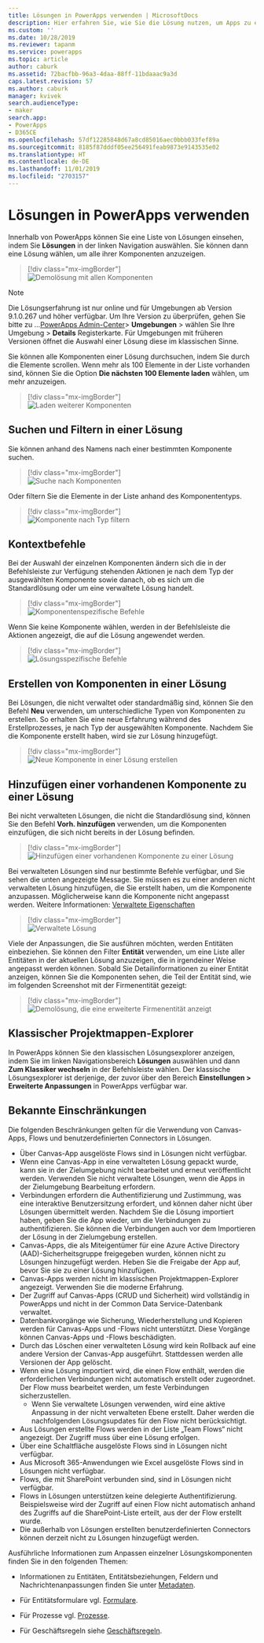 ```yaml
---
title: Lösungen in PowerApps verwenden | MicrosoftDocs
description: Hier erfahren Sie, wie Sie die Lösung nutzen, um Apps zu erstellen oder anzupassen
ms.custom: ''
ms.date: 10/28/2019
ms.reviewer: tapanm
ms.service: powerapps
ms.topic: article
author: caburk
ms.assetid: 72bacfbb-96a3-4daa-88ff-11bdaaac9a3d
caps.latest.revision: 57
ms.author: caburk
manager: kvivek
search.audienceType:
- maker
search.app:
- PowerApps
- D365CE
ms.openlocfilehash: 57df12285848d67a8cd85016aec0bbb033fef89a
ms.sourcegitcommit: 8185f87dddf05ee256491feab9873e9143535e02
ms.translationtype: HT
ms.contentlocale: de-DE
ms.lasthandoff: 11/01/2019
ms.locfileid: "2703157"
---
```

# <a name="use-solutions-in-powerapps"></a>Lösungen in PowerApps verwenden

 Innerhalb von PowerApps können Sie eine Liste von Lösungen einsehen, indem Sie **Lösungen** in der linken Navigation auswählen. Sie können dann eine Lösung wählen, um alle ihrer Komponenten anzuzeigen. 
 
> [!div class="mx-imgBorder"]  
> ![Demolösung mit allen Komponenten](media/solution-all-items-list.PNG "Demolösung mit allen Komponenten")  
 
> [!NOTE]
>  Die Lösungserfahrung ist nur online und für Umgebungen ab Version 9.1.0.267 und höher verfügbar. Um Ihre Version zu überprüfen, gehen Sie bitte zu ...[PowerApps Admin-Center](https://admin.powerapps.com/)> **Umgebungen** > wählen Sie Ihre Umgebung > **Details** Registerkarte. Für Umgebungen mit früheren Versionen öffnet die Auswahl einer Lösung diese im klassischen Sinne.  
 
 Sie können alle Komponenten einer Lösung durchsuchen, indem Sie durch die Elemente scrollen. Wenn mehr als 100 Elemente in der Liste vorhanden sind, können Sie die Option **Die nächsten 100 Elemente laden** wählen, um mehr anzuzeigen. 
 
> [!div class="mx-imgBorder"]  
> ![Laden weiterer Komponenten](media/load-more.PNG "Laden weiterer Komponenten")  

 ## <a name="search-and-filter-in-a-solution"></a>Suchen und Filtern in einer Lösung
 
 Sie können anhand des Namens nach einer bestimmten Komponente suchen. 
 
> [!div class="mx-imgBorder"]  
> ![Suche nach Komponenten](media/solution-search-box.png "Suche nach Komponenten")  
 
 Oder filtern Sie die Elemente in der Liste anhand des Komponententyps.
  
> [!div class="mx-imgBorder"]  
> ![Komponente nach Typ filtern](media/solution-filter.PNG "Komponente nach Typ filtern")  
 
 ## <a name="contextual-commands"></a>Kontextbefehle
 
 Bei der Auswahl der einzelnen Komponenten ändern sich die in der Befehlsleiste zur Verfügung stehenden Aktionen je nach dem Typ der ausgewählten Komponente sowie danach, ob es sich um die Standardlösung oder um eine verwaltete Lösung handelt. 
 
> [!div class="mx-imgBorder"]  
> ![Komponentenspezifische Befehle](media/component-commands.png "Komponentenspezifische Befehle")  
 
 Wenn Sie keine Komponente wählen, werden in der Befehlsleiste die Aktionen angezeigt, die auf die Lösung angewendet werden. 
 
> [!div class="mx-imgBorder"]  
> ![Lösungsspezifische Befehle](media/solution-commands.PNG "Lösungsspezifische Befehle")  
 
 ## <a name="create-components-in-a-solution"></a>Erstellen von Komponenten in einer Lösung
 Bei Lösungen, die nicht verwaltet oder standardmäßig sind, können Sie den Befehl **Neu** verwenden, um unterschiedliche Typen von Komponenten zu erstellen. So erhalten Sie eine neue Erfahrung während des Erstellprozesses, je nach Typ der ausgewählten Komponente. Nachdem Sie die Komponente erstellt haben, wird sie zur Lösung hinzugefügt. 
 
> [!div class="mx-imgBorder"]  
> ![Neue Komponente in einer Lösung erstellen](media/solution-new-component.PNG "Neue Komponente in einer Lösung erstellen")  
 
 ## <a name="add-an-existing-component-to-a-solution"></a>Hinzufügen einer vorhandenen Komponente zu einer Lösung
 
 Bei nicht verwalteten Lösungen, die nicht die Standardlösung sind, können Sie den Befehl **Vorh. hinzufügen** verwenden, um die Komponenten einzufügen, die sich nicht bereits in der Lösung befinden.  
 
> [!div class="mx-imgBorder"]  
> ![Hinzufügen einer vorhandenen Komponente zu einer Lösung](media/solution-add-existing-component.PNG "Hinzufügen einer vorhandenen Komponente zu einer Lösung")  
  
 Bei verwalteten Lösungen sind nur bestimmte Befehle verfügbar, und Sie sehen die unten angezeigte Message. Sie müssen es zu einer anderen nicht verwalteten Lösung hinzufügen, die Sie erstellt haben, um die Komponente anzupassen. Möglicherweise kann die Komponente nicht angepasst werden. Weitere Informationen: [Verwaltete Eigenschaften](solutions-overview.md#managed-properties)

> [!div class="mx-imgBorder"]  
> ![Verwaltete Lösung](media/managed-solution.PNG "Verwaltete Lösung")  

 Viele der Anpassungen, die Sie ausführen möchten, werden Entitäten einbeziehen. Sie können den Filter **Entität** verwenden, um eine Liste aller Entitäten in der aktuellen Lösung anzuzeigen, die in irgendeiner Weise angepasst werden können. Sobald Sie Detailinformationen zu einer Entität anzeigen, können Sie die Komponenten sehen, die Teil der Entität sind, wie im folgenden Screenshot mit der Firmenentität gezeigt: 
   
> [!div class="mx-imgBorder"]  
> ![Demolösung, die eine erweiterte Firmenentität anzeigt](media/solution-entity-account.png "Demolösung, die eine erweiterte Firmenentität anzeigt")  

## <a name="classic-solution-explorer"></a>Klassischer Projektmappen-Explorer

In PowerApps können Sie den klassischen Lösungsexplorer anzeigen, indem Sie im linken Navigationsbereich **Lösungen** auswählen und dann **Zum Klassiker wechseln** in der Befehlsleiste wählen. Der klassische Lösungsexplorer ist derjenige, der zuvor über den Bereich **Einstellungen > Erweiterte Anpassungen** in PowerApps verfügbar war. 

## <a name="known-limitations"></a>Bekannte Einschränkungen

Die folgenden Beschränkungen gelten für die Verwendung von Canvas-Apps, Flows und benutzerdefinierten Connectors in Lösungen. 

- Über Canvas-App ausgelöste Flows sind in Lösungen nicht verfügbar.
- Wenn eine Canvas-App in eine verwalteten Lösung gepackt wurde, kann sie in der Zielumgebung nicht bearbeitet und erneut veröffentlicht werden. Verwenden Sie nicht verwaltete Lösungen, wenn die Apps in der Zielumgebung Bearbeitung erfordern. 
- Verbindungen erfordern die Authentifizierung und Zustimmung, was eine interaktive Benutzersitzung erfordert, und können daher nicht über Lösungen übermittelt werden. Nachdem Sie die Lösung importiert haben, geben Sie die App wieder, um die Verbindungen zu authentifizieren. Sie können die Verbindungen auch vor dem Importieren der Lösung in der Zielumgebung erstellen. 
-   Canvas-Apps, die als Miteigentümer für eine Azure Active Directory (AAD)-Sicherheitsgruppe freigegeben wurden, können nicht zu Lösungen hinzugefügt werden. Heben Sie die Freigabe der App auf, bevor Sie sie zu einer Lösung hinzufügen.
-   Canvas-Apps werden nicht im klassischen Projektmappen-Explorer angezeigt. Verwenden Sie die moderne Erfahrung.
-   Der Zugriff auf Canvas-Apps (CRUD und Sicherheit) wird vollständig in PowerApps und nicht in der Common Data Service-Datenbank verwaltet.
- Datenbankvorgänge wie Sicherung, Wiederherstellung und Kopieren werden für Canvas-Apps und -Flows nicht unterstützt. Diese Vorgänge können Canvas-Apps und -Flows beschädigten.
- Durch das Löschen einer verwalteten Lösung wird kein Rollback auf eine andere Version der Canvas-App ausgeführt. Stattdessen werden alle Versionen der App gelöscht.
- Wenn eine Lösung importiert wird, die einen Flow enthält, werden die erforderlichen Verbindungen nicht automatisch erstellt oder zugeordnet. Der Flow muss bearbeitet werden, um feste Verbindungen sicherzustellen.
  - Wenn Sie verwaltete Lösungen verwenden, wird eine aktive Anpassung in der nicht verwalteten Ebene erstellt. Daher werden die nachfolgenden Lösungsupdates für den Flow nicht berücksichtigt. 
- Aus Lösungen erstellte Flows werden in der Liste „Team Flows“ nicht angezeigt. Der Zugriff muss über eine Lösung erfolgen. 
- Über eine Schaltfläche ausgelöste Flows sind in Lösungen nicht verfügbar.
- Aus Microsoft 365-Anwendungen wie Excel ausgelöste Flows sind in Lösungen nicht verfügbar.
- Flows, die mit SharePoint verbunden sind, sind in Lösungen nicht verfügbar.
- Flows in Lösungen unterstützen keine delegierte Authentifizierung. Beispielsweise wird der Zugriff auf einen Flow nicht automatisch anhand des Zugriffs auf die SharePoint-Liste erteilt, aus der der Flow erstellt wurde.
- Die außerhalb von Lösungen erstellten benutzerdefinierten Connectors können derzeit nicht zu Lösungen hinzugefügt werden.


 Ausführliche Informationen zum Anpassen einzelner Lösungskomponenten finden Sie in den folgenden Themen:  
  
-   Informationen zu Entitäten, Entitätsbeziehungen, Feldern und Nachrichtenanpassungen finden Sie unter [Metadaten](create-edit-metadata.md).  
  
-   Für Entitätsformulare vgl. [Formulare](../model-driven-apps/create-design-forms.md).  
  
-   Für Prozesse vgl. [Prozesse](../model-driven-apps/guide-staff-through-common-tasks-processes.md).  
  
-   Für Geschäftsregeln siehe [Geschäftsregeln](../model-driven-apps/create-business-rules-recommendations-apply-logic-form.md).  
